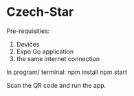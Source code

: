 # Czech-Star
Pre-requisities:
1. Devices
2. Expo Go application
3. the same internet connection

In program/ terminal:
npm install
npm start

Scan the QR code and run the app.